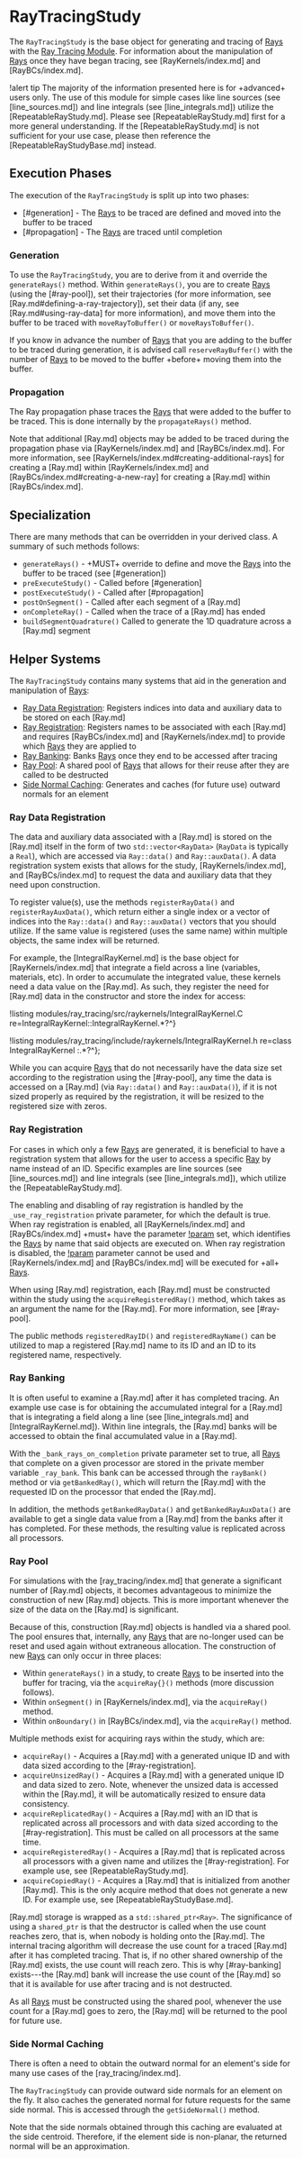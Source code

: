 # RayTracingStudy

The `RayTracingStudy` is the base object for generating and tracing of [Rays](Ray.md) with the [Ray Tracing Module](ray_tracing/index.md). For information about the manipulation of [Rays](Ray.md) once they have began tracing, see [RayKernels/index.md] and [RayBCs/index.md].

!alert tip
The majority of the information presented here is for +advanced+ users only. The use of this module for simple cases like line sources (see [line_sources.md]) and line integrals (see [line_integrals.md]) utilize the [RepeatableRayStudy.md]. Please see [RepeatableRayStudy.md] first for a more general understanding. If the [RepeatableRayStudy.md] is not sufficient for your use case, please then reference the [RepeatableRayStudyBase.md] instead.

## Execution Phases

The execution of the  `RayTracingStudy` is split up into two phases:

- [#generation] - The [Rays](Ray.md) to be traced are defined and moved into the buffer to be traced
- [#propagation] - The [Rays](Ray.md) are traced until completion

### Generation

To use the `RayTracingStudy`, you are to derive from it and override the `generateRays()` method. Within `generateRays()`, you are to create [Rays](Ray.md) (using the [#ray-pool]), set their trajectories (for more information, see [Ray.md#defining-a-ray-trajectory]), set their data (if any, see [Ray.md#using-ray-data] for more information), and move them into the buffer to be traced with `moveRayToBuffer()` or `moveRaysToBuffer()`.

If you know in advance the number of [Rays](Ray.md) that you are adding to the buffer to be traced during generation, it is advised call `reserveRayBuffer()` with the number of [Rays](Ray.md) to be moved to the buffer +before+ moving them into the buffer.

### Propagation

The Ray propagation phase traces the [Rays](Ray.md) that were added to the buffer to be traced. This is done internally by the `propagateRays()` method.

Note that additional [Ray.md] objects may be added to be traced during the propagation phase via [RayKernels/index.md] and [RayBCs/index.md]. For more information, see [RayKernels/index.md#creating-additional-rays] for creating a [Ray.md] within [RayKernels/index.md] and [RayBCs/index.md#creating-a-new-ray] for creating a [Ray.md] within [RayBCs/index.md].

## Specialization

There are many methods that can be overridden in your derived class. A summary of such methods follows:

- `generateRays()` - +MUST+ override to define and move the [Rays](Ray.md) into the buffer to be traced (see [#generation])
- `preExecuteStudy()` - Called before [#generation]
- `postExecuteStudy()` - Called after [#propagation]
- `postOnSegment()` - Called after each segment of a [Ray.md]
- `onCompleteRay()` - Called when the trace of a [Ray.md] has ended
- `buildSegmentQuadrature()` Called to generate the 1D quadrature across a [Ray.md] segment

## Helper Systems

The `RayTracingStudy` contains many systems that aid in the generation and manipulation of [Rays](Ray.md):

- [Ray Data Registration](#ray-data-registration): Registers indices into data and auxiliary data to be stored on each [Ray.md]
- [Ray Registration](#ray-registration): Registers names to be associated with each [Ray.md] and requires [RayBCs/index.md] and [RayKernels/index.md] to provide which [Rays](Ray.md) they are applied to
- [Ray Banking](#ray-banking): Banks [Rays](Ray.md) once they end to be accessed after tracing
- [Ray Pool](#ray-pool): A shared pool of [Rays](Ray.md) that allows for their reuse after they are called to be destructed
- [Side Normal Caching](#side-normal-caching): Generates and caches (for future use) outward normals for an element

### Ray Data Registration

The data and auxiliary data associated with a [Ray.md] is stored on the [Ray.md] itself in the form of two `std::vector<RayData>` (`RayData` is typically a `Real`), which are accessed via `Ray::data()` and `Ray::auxData()`. A data registration system exists that allows for the study, [RayKernels/index.md], and [RayBCs/index.md] to request the data and auxiliary data that they need upon construction.

To register value(s), use the methods `registerRayData()` and `registerRayAuxData()`, which return either a single index or a vector of indices into the `Ray::data()` and `Ray::auxData()` vectors that you should utilize. If the same value is registered (uses the same name) within multiple objects, the same index will be returned.

For example, the [IntegralRayKernel.md] is the base object for [RayKernels/index.md] that integrate a field across a line (variables, materials, etc). In order to accumulate the integrated value, these kernels need a data value on the [Ray.md]. As such, they register the need for [Ray.md] data in the constructor and store the index for access:

!listing modules/ray_tracing/src/raykernels/IntegralRayKernel.C re=IntegralRayKernel::IntegralRayKernel.*?^}

!listing modules/ray_tracing/include/raykernels/IntegralRayKernel.h re=class IntegralRayKernel :.*?^};

While you can acquire [Rays](Ray.md) that do not necessarily have the data size set according to the registration using the [#ray-pool], any time the data is accessed on a [Ray.md] (via `Ray::data()` and `Ray::auxData()`), if it is not sized properly as required by the registration, it will be resized to the registered size with zeros.

### Ray Registration

For cases in which only a few [Rays](Ray.md) are generated, it is beneficial to have a registration system that allows for the user to access a specific [Ray](Ray.md) by name instead of an ID. Specific examples are line sources (see [line_sources.md]) and line integrals (see [line_integrals.md]), which utilize the [RepeatableRayStudy.md].

The enabling and disabling of ray registration is handled by the `_use_ray_registration` private parameter, for which the default is true. When ray registration is enabled, all [RayKernels/index.md] and [RayBCs/index.md] +must+ have the parameter [!param](/RayKernels/NullRayKernel/rays) set, which identifies the [Rays](Ray.md) by name that said objects are executed on. When ray registration is disabled, the [!param](/RayKernels/NullRayKernel/rays) parameter cannot be used and [RayKernels/index.md] and [RayBCs/index.md] will be executed for +all+ [Rays](Ray.md).

When using [Ray.md] registration, each [Ray.md] must be constructed within the study using the `acquireRegisteredRay()` method, which takes as an argument the name for the [Ray.md]. For more information, see [#ray-pool].

The public methods `registeredRayID()` and `registeredRayName()` can be utilized to map a registered [Ray.md] name to its ID and an ID to its registered name, respectively.

### Ray Banking

It is often useful to examine a [Ray.md] after it has completed tracing. An example use case is for obtaining the accumulated integral for a [Ray.md] that is integrating a field along a line (see [line_integrals.md] and [IntegralRayKernel.md]). Within line integrals, the [Ray.md] banks will be accessed to obtain the final accumulated value in a [Ray.md].

With the `_bank_rays_on_completion` private parameter set to true, all [Rays](Ray.md) that complete on a given processor are stored in the private member variable `_ray_bank`. This bank can be accessed through the `rayBank()` method or via `getBankedRay()`, which will return the [Ray.md] with the requested ID on the processor that ended the [Ray.md].

In addition, the methods `getBankedRayData()` and `getBankedRayAuxData()` are available to get a single data value from a [Ray.md] from the banks after it has completed. For these methods, the resulting value is replicated across all processors.

### Ray Pool

For simulations with the [ray_tracing/index.md] that generate a significant number of [Ray.md] objects, it becomes advantageous to minimize the construction of new [Ray.md] objects. This is more important whenever the size of the data on the [Ray.md] is significant.

Because of this, construction [Ray.md] objects is handled via a shared pool. The pool ensures that, internally, any [Rays](Ray.md) that are no-longer used can be reset and used again without extraneous allocation. The construction of new [Rays](Ray.md) can only occur in three places:

- Within `generateRays()` in a study, to create [Rays](Ray.md) to be inserted into the buffer for tracing, via the `acquireRay{}()` methods (more discussion follows).
- Within `onSegment()` in [RayKernels/index.md], via the `acquireRay()` method.
- Within `onBoundary()` in [RayBCs/index.md], via the `acquireRay()` method.

Multiple methods exist for acquiring rays within the study, which are:

- `acquireRay()` - Acquires a [Ray.md] with a generated unique ID and with data sized according to the [#ray-registration].
- `acquireUnsizedRay()` - Acquires a [Ray.md] with a generated unique ID and data sized to zero. Note, whenever the unsized data is accessed within the [Ray.md], it will be automatically resized to ensure data consistency.
- `acquireReplicatedRay()` - Acquires a [Ray.md] with an ID that is replicated across all processors and with data sized according to the [#ray-registration]. This must be called on all processors at the same time.
- `acquireRegisteredRay()` - Acquires a [Ray.md] that is replicated across all processors with a given name and utilizes the [#ray-registration]. For example use, see [RepeatableRayStudy.md].
- `acquireCopiedRay()` - Acquires a [Ray.md] that is initialized from another [Ray.md]. This is the only acquire method that does not generate a new ID. For example use, see [RepeatableRayStudyBase.md].

[Ray.md] storage is wrapped as a `std::shared_ptr<Ray>`. The significance of using a `shared_ptr` is that the destructor is called when the use count reaches zero, that is, when nobody is holding onto the [Ray.md]. The internal tracing algorithm will decrease the use count for a traced [Ray.md] after it has completed tracing. That is, if no other shared ownership of the [Ray.md] exists, the use count will reach zero. This is why [#ray-banking] exists---the [Ray.md] bank will increase the use count of the [Ray.md] so that it is available for use after tracing and is not destructed.

As all [Rays](Ray.md) must be constructed using the shared pool, whenever the use count for a [Ray.md] goes to zero, the [Ray.md] will be returned to the pool for future use.

### Side Normal Caching

There is often a need to obtain the outward normal for an element's side for many use cases of the [ray_tracing/index.md].

The `RayTracingStudy` can provide outward side normals for an element on the fly. It also caches the generated normal for future requests for the same side normal. This is accessed through the `getSideNormal()` method.

Note that the side normals obtained through this caching are evaluated at the side centroid. Therefore, if the element side is non-planar, the returned normal will be an approximation.
